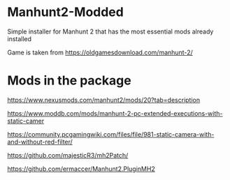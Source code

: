 # Manhunt2-Modded
Simple installer for Manhunt 2 that has the most essential mods already installed

Game is taken from https://oldgamesdownload.com/manhunt-2/

# Mods in the package

https://www.nexusmods.com/manhunt2/mods/20?tab=description

https://www.moddb.com/mods/manhunt-2-pc-extended-executions-with-static-camer

https://community.pcgamingwiki.com/files/file/981-static-camera-with-and-without-red-filter/

https://github.com/majesticR3/mh2Patch/

https://github.com/ermaccer/Manhunt2.PluginMH2
